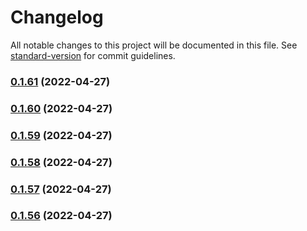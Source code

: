 # Changelog

All notable changes to this project will be documented in this file. See [standard-version](https://github.com/conventional-changelog/standard-version) for commit guidelines.

### [0.1.61](https://github.com/srclaunch/web-application-state/compare/v0.1.60...v0.1.61) (2022-04-27)

### [0.1.60](https://github.com/srclaunch/web-application-state/compare/v0.1.59...v0.1.60) (2022-04-27)

### [0.1.59](https://github.com/srclaunch/web-application-state/compare/v0.1.58...v0.1.59) (2022-04-27)

### [0.1.58](https://github.com/srclaunch/web-application-state/compare/v0.1.57...v0.1.58) (2022-04-27)

### [0.1.57](https://github.com/srclaunch/web-application-state/compare/v0.1.56...v0.1.57) (2022-04-27)

### [0.1.56](https://github.com/srclaunch/web-application-state/compare/v0.1.54...v0.1.56) (2022-04-27)
